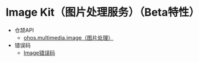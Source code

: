 # Image Kit（图片处理服务）（Beta特性）

- 仓颉API
    - [ohos.multimedia.image（图片处理）](cj-apis-image.md)
- 错误码
    - [Image错误码](cj-errorcode-image.md)